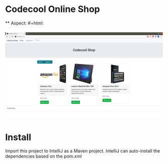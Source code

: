 # Codecool Online Shop

** Aspect:
#+html: <p align="center"><img src="screenshots/webShop.jpg"/></p>


# Install

Import this project to IntelliJ as a Maven project.
IntelliJ can auto-install the dependencies based on the pom.xml
